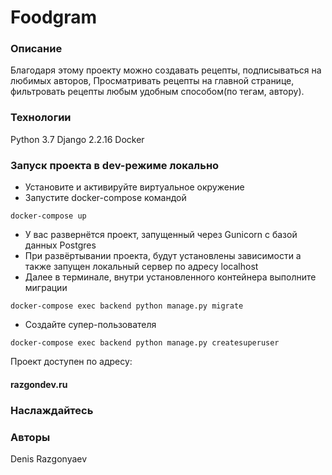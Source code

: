 # Foodgram

### Описание
Благодаря этому проекту можно создавать рецепты, подписываться на любимых авторов,
Просматривать рецепты на главной странице, 
фильтровать рецепты любым удобным способом(по тегам, автору).
### Технологии
Python 3.7
Django 2.2.16
Docker
### Запуск проекта в dev-режиме локально
- Установите и активируйте виртуальное окружение
- Запустите docker-compose командой
```
docker-compose up
```
- У вас развернётся проект, запущенный через Gunicorn с базой данных Postgres
- При развёртывании проекта, будут установлены зависимости а также запущен локальный сервер по адресу localhost
- Далее в терминале, внутри установленного контейнера выполните миграции
``` 
docker-compose exec backend python manage.py migrate
```
- Создайте супер-пользователя
``` 
docker-compose exec backend python manage.py createsuperuser
```
Проект доступен по адресу:
#### razgondev.ru
### Наслаждайтесь
### Авторы
Denis Razgonyaev


